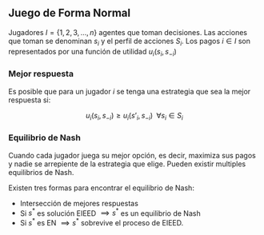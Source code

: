 
## Juego de Forma Normal 

Jugadores $I=\lbrace 1,2,3,\dots, n\rbrace$ agentes que toman decisiones. Las acciones que toman se denominan $s_i$ y el perfil de acciones $S_i$. Los pagos $i\in I$ son representados por una función de utilidad $u_i(s_i,s_{-i})$ 

### Mejor respuesta

Es posible que para un jugador $i$ se tenga una estrategia que sea la mejor respuesta si: 

$$u_{i}(s_{i},s_{-i})\geq u_{i}(s’_{i},s_{-i})\;\; \forall s_{i}\in S_{i}$$  
### Equilibrio de Nash 

Cuando cada jugador juega su mejor opción, es decir, maximiza sus pagos y nadie se arrepiente de la estrategia que elige. Pueden existir multiples equilibrios de Nash. 

Existen tres formas para encontrar el equilibrio de Nash: 
- Intersección de mejores respuestas 
- Si $s^*$ es solución EIEED $\implies s^*$ es un equilibrio de Nash 
- Si $s^*$ es EN $\implies s^*$ sobrevive el proceso de EIEED. 

